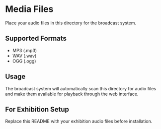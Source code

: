 # Media Files

Place your audio files in this directory for the broadcast system.

## Supported Formats
- MP3 (.mp3)
- WAV (.wav) 
- OGG (.ogg)

## Usage
The broadcast system will automatically scan this directory for audio files and make them available for playback through the web interface.

## For Exhibition Setup
Replace this README with your exhibition audio files before installation.